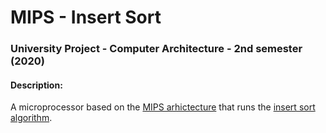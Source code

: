<h1>MIPS - Insert Sort</h1>
<h3>University Project - Computer Architecture - 2nd semester (2020)</h3>
<h4>Description:</h4> <p>A microprocessor based on the <a href="https://en.wikipedia.org/wiki/MIPS_architecture" target="_blank">MIPS arhictecture</a> that runs the <a href="https://www.geeksforgeeks.org/insertion-sort/" target="_blank">insert sort algorithm</a>.</p>
